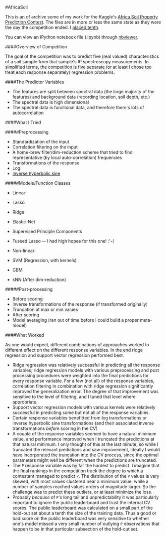 #AfricaSoil

This is an of archive some of my work for the Kaggle's [Africa Soil Property Prediction Contest](https://www.kaggle.com/c/afsis-soil-properties). The files are in more or less the same state as they were the day the competition ended. I [placed tenth](https://www.kaggle.com/c/afsis-soil-properties/leaderboard). 

You can view an IPython notebook file (.ipynb) through [nbviewer](http://nbviewer.ipython.org/github/rileym/AfricaSoil/tree/master/).

####Overview of Competition

 The goal of the competition was to predict five (real valued) characteristics of a soil sample from that sample's IR spectroscopy measurements. In simplified terms, the competition is five separate (or at least I chose too treat each response separately) regression problems.
	
####The Predictor Variables

 * The features are split between spectral data (the large majority of the features) and background data (recording location, soil depth, etc.)
 * The spectral data is high dimensional
 * The spectral data is functional data, and therefore there's lots of autocorrelation

####What I Tried

#####Preprocessing

* Standardization of the input
* Correlation filtering on the input
* A home-brew filter/dim-reduction scheme that tried to find representative (by local auto-correlation) frequencies 
* Transformations of the response 
 * Log 
 * [Inverse hyperbolic sine](http://mathworld.wolfram.com/InverseHyperbolicSine.html)
			
#####Models/Function Classes

 * Linear:
  * Lasso
  * Ridge
  * Elastic-Net
  * Supervised Principle Components
  * Fussed Lasso -- I had high hopes for this one! :'-(
		
* Non-linear:
 * SVM (Regression, with kernels)
 * GBM
 * kNN (After dim-reduction)
			
#####Post-processing
 * Before scoring
  * Inverse transformations of the response (if transformed originally)
  * Truncation at max or min values
 * After scoring
  * Model averaging (ran out of time before I could build a proper meta-model)


####What Worked

As one would expect, different combinations of approaches worked to different effect on the different response variables. In the end ridge regression and support vector regression performed best.

* Ridge regression was relatively successful in predicting all the response variables; ridge regression models with various preprocessing and post processing procedures were weighted into the final predictions for every response variable. For a few (not all) of the response variables, correlation filtering in combination with ridge regression significantly improved the generalization error. The degree of that improvement was sensitive to the level of filtering, and I tuned that level where appropriate. 
* Support vector regression models with various kernels were relatively successful in predicting some but not all of the response variables.
* Certain response variables benefitted from log transformations or inverse hyperbolic sine transformations (and their associated inverse transformations *before* scoring in the CV)
* A couple of the response variables seemed to have a natural minimum value, and performance improved when I truncated the predictions at that natural minimum. I only thought of this at the last minute, so while I truncated the relevant predictions and saw improvement, ideally I would have incorporated the truncation into the CV process, since the optimal parameters might well be different when the predictions are truncated.
* The `P` response variable was by far the hardest to predict. I imagine that the final rankings in the competition track the degree to which a contestant managed to predict `P`. The distribution of the `P` values is very skewed, with most values clustered near a minimum value, while a number of samples reached values orders of magnitude larger. So the challenge was to predict these outliers, or at least minimize the loss.
* Probably *because* of `P`'s long tail and unpredictability it was particularly important to ignore the public leaderboard and trust the internal CV scores. The public leaderboard was calculated on a small part of the hold-out set about a tenth the size of the training data. Thus a good or bad score on the public leaderboard was very sensitive to whether one's model missed a very small number of outlying `P` observations that happen to be in that particular subsection of the hold-out set.
